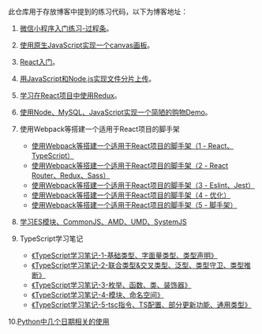 此仓库用于存放博客中提到的练习代码，以下为博客地址：

1. [微信小程序入门练习-过程条](https://juejin.im/post/5d076a7de51d4556f76e809b)。
2. [使用原生JavaScript实现一个canvas画板](https://juejin.im/post/5d4c28ce5188250526558055)。
3. [React入门](https://juejin.im/post/5d9083d2e51d457825210a4b)。
4. [用JavaScript和Node.js实现文件分片上传](https://juejin.im/post/5db29beb5188256467245a7b)。
5. [学习在React项目中使用Redux](https://juejin.im/post/5dc82bfee51d4523815886c9)。
6. [使用Node、MySQL、JavaScript实现一个简陋的购物Demo](https://juejin.im/post/5e3446e76fb9a02ff44f6e91)。

7. 使用Webpack等搭建一个适用于React项目的脚手架

   + [使用Webpack等搭建一个适用于React项目的脚手架（1 - React、TypeScript）](https://juejin.im/post/5e8b3e626fb9a03c546c2e60)
   + [使用Webpack等搭建一个适用于React项目的脚手架（2 - React Router、Redux、Sass）](https://juejin.im/post/5e8b3f7ef265da47a927ec82)
   + [使用Webpack等搭建一个适用于React项目的脚手架（3 - Eslint、Jest）](https://juejin.im/post/5e8b4004f265da480a1aaaba)
   + [使用Webpack等搭建一个适用于React项目的脚手架（4 - 优化）](https://juejin.im/post/5e8b40766fb9a03c75753fcd)
   + [使用Webpack等搭建一个适用于React项目的脚手架（5 - 脚手架）](https://juejin.im/post/5e8b40dcf265da47e02a7613)

8. [学习ES模块、CommonJS、AMD、UMD、SystemJS](https://juejin.im/post/6870141103958589454)

9. TypeScript学习笔记
   + [《TypeScript学习笔记-1-基础类型、字面量类型、类型声明》](https://juejin.im/post/6887561064129986567)
   +   [《TypeScript学习笔记-2-联合类型&交叉类型、泛型、类型守卫、类型推断》](https://juejin.im/post/6887952824031068174)
   + [《TypeScript学习笔记-3-枚举、函数、类、装饰器》](https://juejin.im/post/6890127597435682829)
   + [《TypeScript学习笔记-4-模块、命名空间》](https://juejin.im/post/6892768302209171463/)
   + [《TypeScript学习笔记-5-tsc指令、TS配置、部分更新功能、通用类型》](https://juejin.im/post/6892781570545942541/)

10.[Python中几个日期相关的使用](https://juejin.cn/post/6973570780357459975)


